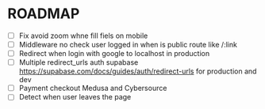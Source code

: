 # ROADMAP

- [ ] Fix avoid zoom whne fill fiels on mobile
- [ ] Middleware no check user logged in when is public route like /:link
- [ ] Redirect when login with google to localhost in production
- [ ] Multiple redirect_urls auth supabase https://supabase.com/docs/guides/auth/redirect-urls for production and dev
- [ ] Payment checkout Medusa and Cybersource
- [ ] Detect when user leaves the page